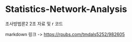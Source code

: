 # Statistics-Network-Analysis
조사방법론2  2조 자료 및 r 코드

markdown 링크 -> https://rpubs.com/tmdals5252/982605
